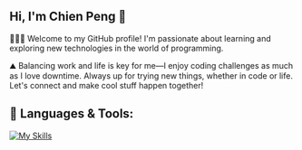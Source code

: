 ##  Hi, I'm Chien Peng 👋 
 🧑🏻‍💻 Welcome to my GitHub profile! I'm passionate about learning and exploring new technologies in the world of programming.
 
 ⛰️ Balancing work and life is key for me—I enjoy coding challenges as much as I love downtime. Always up for trying new things, whether in code or life. Let's connect and make cool stuff happen together!


 

## 🔨 Languages & Tools:
[![My Skills](https://skillicons.dev/icons?i=kubernetes,terraform,azure,gcp,python,rust,docker,ubuntu,nodejs,pnpm,vscode&perline=6)](https://skillicons.dev)

